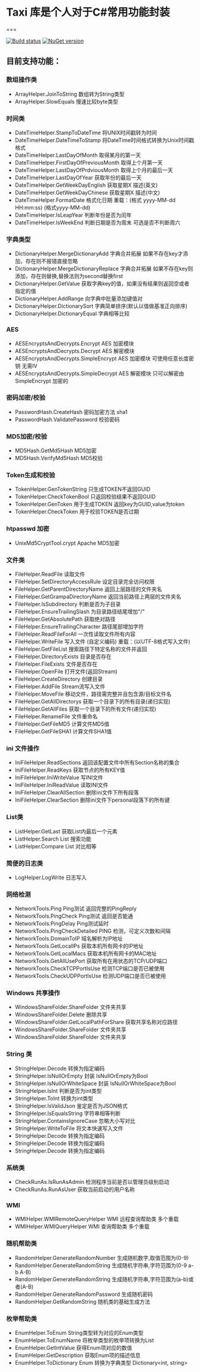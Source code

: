 # Taxi 库是个人对于C#常用功能封装

===

[![Build status](https://ci.appveyor.com/api/projects/status/rc9wdig6s5oiw227?svg=true)](https://ci.appveyor.com/project/xjoker/taxi)
[![NuGet version](https://badge.fury.io/nu/Taxi.png)](https://badge.fury.io/nu/Taxi)

## 目前支持功能：

### 数组操作类
* ArrayHelper.JoinToString 数组转为String类型
* ArrayHelper.SlowEquals 慢速比较byte类型


### 时间类
* DateTimeHelper.StampToDateTime 将UNIX时间戳转为时间
* DateTimeHelper.DateTimeToStamp 将DateTime时间格式转换为Unix时间戳格式
* DateTimeHelper.LastDayOfMonth 取得某月的第一天
* DateTimeHelper.FirstDayOfPreviousMonth 取得上个月第一天
* DateTimeHelper.LastDayOfPrdviousMonth 取得上个月的最后一天
* DateTimeHelper.LastDayOfYear 获取年份的最后一天
* DateTimeHelper.GetWeekDayEnglish 获取星期X 描述(英文)
* DateTimeHelper.GetWeekDayChinese 获取星期X 描述(中文)
* DateTimeHelper.FormatDate 格式化日期 重载：(格式 yyyy-MM-dd HH:mm:ss) (格式yyyy-MM-dd)
* DateTimeHelper.IsLeapYear 判断年份是否为闰年
* DateTimeHelper.IsWeekEnd 判断日期是否为周末 可选是否不判断周六


### 字典类型
* DictionaryHelper.MergeDictionaryAdd 字典合并拓展 如果不存在key才添加，存在则不报错直接忽略
* DictionaryHelper.MergeDictionaryReplace 字典合并拓展 如果不存在key则添加，存在则替换,替换法则为second替换first
* DictionaryHelper.GetValue 获取字典key的值，如果没有结果则返回空或者指定的值
* DictionaryHelper.AddRange 向字典中批量添加键值对
* DictionaryHelper.DictionarySort 字典简单排序(默认以值做基准正向排序)
* DictionaryHelper.DictionaryEqual 字典相等比较


### AES
* AESEncryptsAndDecrypts.Encrypt AES 加密模块
* AESEncryptsAndDecrypts.Decrypt AES 解密模块
* AESEncryptsAndDecrypts.SimpleEncrypt AES 加密模块 可使用任意长度密钥 无需IV
* AESEncryptsAndDecrypts.SimpleDecrypt AES 解密模块 只可以解密由 SimpleEncrypt 加密的

### 密码加密/校验
* PasswordHash.CreateHash 密码加密方法 sha1
* PasswordHash.ValidatePassword 校验密码

### MD5加密/校验
* MD5Hash.GetMd5Hash MD5加密
* MD5Hash.VerifyMd5Hash MD5校验


### Token生成和校验
* TokenHelper.GenTokenString 只生成TOKEN不返回GUID
* TokenHelper.CheckTokenBool 只返回校验结果不返回GUID
* TokenHelper.GenToken 用于生成TOKEN 返回key为GUID,value为token
* TokenHelper.CheckToken 用于校验TOKEN是否过期 


### htpasswd 加密
* UnixMd5CryptTool.crypt Apache MD5加密


### 文件类
* FileHelper.ReadFile 读取文件
* FileHelper.SetDirectoryAccessRule 设定目录完全访问权限
* FileHelper.GetParentDirectoryName 返回上层路径的文件夹名
* FileHelper.GetGrampaDirectoryName 返回当前路径上两层的文件夹名
* FileHelper.IsSubdirectory 判断是否为子目录
* FileHelper.EnsureTrailingSlash 为目录路径结尾增加"/"
* FileHelper.GetAbsolutePath 获取绝对路径
* FileHelper.EnsureTrailingCharacter 路径尾部增加字符
* FileHelper.ReadFileForAll 一次性读取文件所有内容
* FileHelper.WriteFile 写入文件 (自定义编码) 重载：(以UTF-8格式写入文件)
* FileHelper.GetFileList 搜索路径下特定名称的文件并返回
* FileHelper.DirectoryExists 目录是否存在
* FileHelper.FileExists 文件是否存在
* FileHelper.OpenFile 打开文件(返回Stream)
* FileHelper.CreateDirectory 创建目录
* FileHelper.AddFile Stream流写入文件
* FileHelper.MoveFile 移动文件，路径需完整并且包含源/目标文件名
* FileHelper.GetAllDirectorys 获取一个目录下的所有目录(递归实现)
* FileHelper.GetAllFiles 获取一个目录下的所有文件(递归实现)
* FileHelper.RenameFile 文件重命名
* FileHelper.GetFileMD5 计算文件MD5值
* FileHelper.GetFileSHA1 计算文件SHA1值


### ini 文件操作
* IniFileHelper.ReadSections 返回该配置文件中所有Section名称的集合
* IniFileHelper.ReadKeys  获取节点的所有KEY值
* IniFileHelper.IniWriteValue 写INI文件
* IniFileHelper.IniReadValue 读取INI文件
* IniFileHelper.ClearAllSection 删除ini文件下所有段落
* IniFileHelper.ClearSection 删除ini文件下personal段落下的所有键


### List类
* ListHelper.GetLast 获取List内最后一个元素
* ListHelper.Search List 搜索功能
* ListHelper.Compare List 对比相等


### 简便的日志类
* LogHelper.LogWrite 日志写入


### 网络检测
* NetworkTools.Ping  Ping测试 返回完整的PingReply
* NetworkTools.PingCheck  Ping测试 返回是否能通
* NetworkTools.PingDelay  Ping测试延时
* NetworkTools.PingCheckDetailed  PING 检测，可定义次数和间隔
* NetworkTools.DomainToIP  域名解析为IP地址
* NetworkTools.GetLocalIPs  获取本机所有网卡的IP地址
* NetworkTools.GetLocalMacs  获取本机所有网卡的MAC地址
* NetworkTools.GetAllUsePort  获取所有在用状态的TCP/UDP端口
* NetworkTools.CheckTCPPortIsUse  检测TCP端口是否已被使用
* NetworkTools.CheckUDPPortIsUse  检测UDP端口是否已被使用


### Windows 共享操作
* WindowsShareFolder.ShareFolder 文件夹共享
* WindowsShareFolder.Delete 删除共享
* WindowsShareFolder.GetLocalPathForShare 获取共享名称对应路径
* WindowsShareFolder.ShareFolder 文件夹共享
* WindowsShareFolder.ShareFolder 文件夹共享


### String 类
* StringHelper.Decode 转换为指定编码
* StringHelper.IsNullOrEmpty 封装 IsNullOrEmpty为Bool
* StringHelper.IsNullOrWhiteSpace 封装 IsNullOrWhiteSpace为Bool
* StringHelper.IsInt 判断是否为int类型
* StringHelper.ToInt 转换为int类型
* StringHelper.IsValidJson 鉴定是否为JSON格式
* StringHelper.IsEqualsString 字符串相等判断
* StringHelper.ContainsIgnoreCase 忽略大小写对比
* StringHelper.WriteToFile 将文本快速写入文件
* StringHelper.Decode 转换为指定编码
* StringHelper.Decode 转换为指定编码
* StringHelper.Decode 转换为指定编码


### 系统类
* CheckRunAs.IsRunAsAdmin 检测程序当前是否以管理员级别启动
* CheckRunAs.RunAsUser 获取当前启动的用户名称


### WMI
* WMIHelper.WMIRemoteQueryHelper  WMI 远程查询帮助类 多个重载
* WMIHelper.WMIQueryHelper  WMI 查询帮助类 多个重载


### 随机帮助类
* RandomHelper.GenerateRandomNumber 生成随机数字,取值范围为(0-9)
* RandomHelper.GenerateRandomString 生成随机字符串,字符范围为(0-9 a-b A-B)
* RandomHelper.GenerateRandomString 生成随机字符串,字符范围为(a-b)或者(A-B)
* RandomHelper.GenerateRandomPassword 生成随机密码
* RandomHelper.GetRandomString  随机类的基础生成方法


### 枚举帮助类
* EnumHelper.ToEnum  String类型转为对应的Enum类型
* EnumHelper.ToEnumName  将枚举类型的枚举项转换为List<String>
* EnumHelper.GetIntValue  获得Enum项对应的数值
* EnumHelper.GetDescription  获取Enum项的描述信息
* EnumHelper.ToDictionary  Enum 转换为字典类型 Dictionary<int, string>